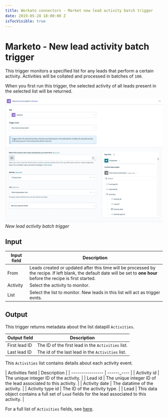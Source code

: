```yaml
---
title: Workato connectors - Market new lead activity batch trigger
date: 2019-05-28 18:00:00 Z
isTocVisible: true
---
```


# Marketo - New lead activity batch trigger
This trigger monitors a specified list for any leads that perform a certain activity. Activities will be collated and processed in batches of `100`.

When you first run this trigger, the selected activity of all leads present in the selected list will be returned.

![New lead activity batch trigger](/assets/images/connectors/marketo/new-lead-activity-batch-trigger.png)
*New lead activity batch trigger*

## Input

| Input field | Description |
| ----------- | ----------- |
| From        | Leads created or updated after this time will be processed by the recipe. If left blank, the default date will be set to **one hour** before the recipe is first started. |
| Activity    | Select the activity to monitor. |
| List        | Select the list to monitor. New leads in this list will act as trigger evnts. |

## Output
This trigger returns metadata about the list datapill `Activities`.

| Output field  | Description                             |
| ------------- | --------------------------------------- |
| First lead ID | The ID of the first lead in the `Activities` list. |
| Last lead ID  | The id of the last lead in the `Activities` list.  |

This `Activities` list contains details about each activity event.

| Activities field | Description |
| ---------------- | ------_---- |
| Activity id      | The unique integer ID of the activity. |
| Lead id          | The unique integer ID of the lead associated to this activity. |
| Activity date    | The datatime of the activity. |
| Activity type id | The ID of the activity type. |
| Lead             | This data object contains a full set of `Lead` fields for the lead associated to this activity. |


For a full list of `Activities` fields, see [here](https://developers.marketo.com/rest-api/endpoint-reference/lead-database-endpoint-reference/#/Activities).

